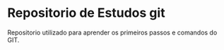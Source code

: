 # Repositorio de Estudos git

Repositorio utilizado para aprender os primeiros passos e comandos do GIT.

